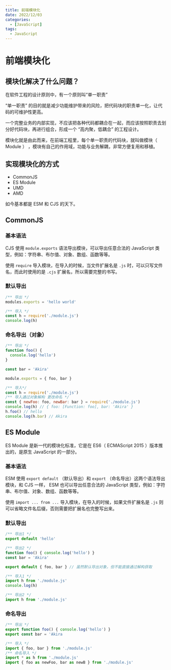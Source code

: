 ```yaml
---
title: 前端模块化
date: 2022/12/03
categories:
  - [JavaScript]
tags: 
  - JavaScript
---
```


# 前端模块化

## 模块化解决了什么问题？

在软件工程的设计原则中，有一个原则叫“单一职责”

“单一职责” 的目的就是减少功能维护带来的风险，把代码块的职责单一化，让代码的可维护性更高。

一个完整业务的内部实现，不应该把各种代码都耦合在一起，而应该按照职责去划分好代码块，再进行组合，形成一个 “高内聚，低耦合” 的工程设计。

模块化就是由此而来，在前端工程里，每个单一职责的代码块，就叫做模块（ Module ） ，模块有自己的作用域，功能与业务解耦，非常方便复用和移植。

## 实现模块化的方式

- CommonJS
- ES Module
- UMD
- AMD

如今基本都是 ESM 和 CJS 的天下。

## CommonJS

### 基本语法

CJS 使用 `module.exports` 语法导出模块，可以导出任意合法的 JavaScript 类型，例如：字符串、布尔值、对象、数组、函数等等。

使用 `require` 导入模块，在导入的时候，当文件扩展名是 `.js` 时，可以只写文件名，而此时使用的是 `.cjs` 扩展名，所以需要完整的书写。

### 默认导出

```js
/** 导出 */
modules.exports = 'hello world'

/** 导入 */
const h = require('./module.js')
console.log(h)
```

### 命名导出（对象）

```js
/** 导出 */
function foo() {
  console.log('hello')
}

const bar = 'Akira'

module.exports = { foo, bar }

/** 导入*/
const h = require('./module.js')
/** 导入通过对象解构 更改命名 */
const { newFoo: foo, newBar: bar } = require('./module.js')
console.log(h) // { foo: [Function: foo], bar: 'Akira' }
h.foo() // hello
console.log(h.bar) // Akira
```

## ES Module

ES Module 是新一代的模块化标准，它是在 ES6（ ECMAScript 2015 ）版本推出的，是原生 JavaScript 的一部分。

### 基本语法

ESM 使用 `export default` （默认导出）和 `export` （命名导出）这两个语法导出模块，和 CJS 一样， ESM 也可以导出任意合法的 JavaScript 类型，例如：字符串、布尔值、对象、数组、函数等等。

使用 `import ... from ...` 导入模块，在导入的时候，如果文件扩展名是 `.js` 则可以省略文件名后缀，否则需要把扩展名也完整写出来。

### 默认导出

```js
/** 导出1 */
export default 'hello'

/** 导出2 */
function foo() { console.log('hello') }
const bar = 'Akira'

export default { foo, bar } // 虽然默认导出对象，但不能直接通过解构获取

/** 导入1 */
import h from './module.js'
console.log(h)

/** 导出2 */
import h from './module.js'
```

### 命名导出

```js
/** 导出 */
export function foo() { console.log('hello') }
export const bar = 'Akira

/** 导入 */
import { foo, bar } from './module.js'
/** 命名导入 */
import * as h from './module.js'
import { foo as newFoo, bar as newB } from './module.js'
```
